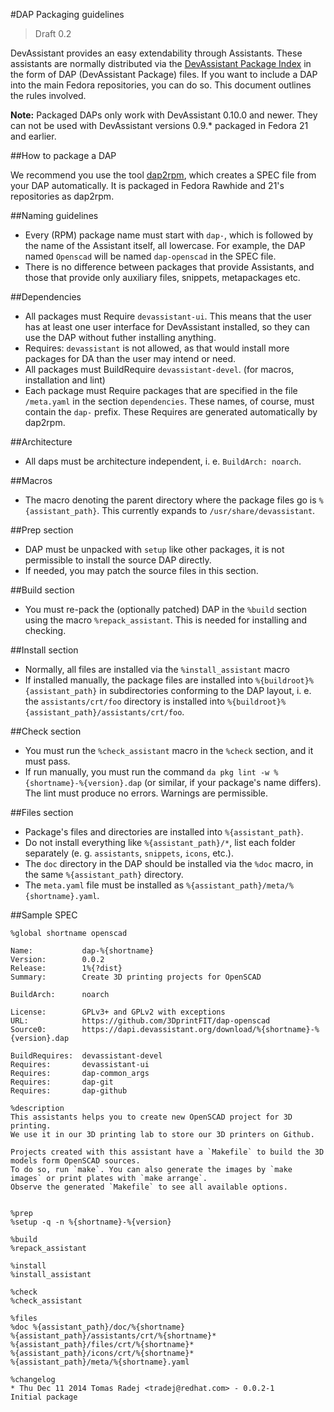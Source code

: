 #DAP Packaging guidelines

> Draft 0.2

DevAssistant provides an easy extendability through Assistants. These
assistants are normally distributed via the [DevAssistant Package
Index](https://dapi.devassistant.org) in the form of DAP (DevAssistant Package)
files. If you want to include a DAP into the main Fedora repositories, you can
do so. This document outlines the rules involved.

**Note:** Packaged DAPs only work with DevAssistant 0.10.0 and newer. They can
not be used with DevAssistant versions 0.9.\* packaged in Fedora 21 and
earlier.

##How to package a DAP

We recommend you use the tool
[dap2rpm](https://github.com/devassistant/dap2rpm), which creates a SPEC file
from your DAP automatically. It is packaged in Fedora Rawhide and 21's
repositories as dap2rpm.

##Naming guidelines

* Every (RPM) package name must start with ``dap-``, which is followed by the
  name of the Assistant itself, all lowercase. For example, the DAP named
  ``Openscad`` will be named ``dap-openscad`` in the SPEC file.
* There is no difference between packages that provide Assistants, and those
  that provide only auxiliary files, snippets, metapackages etc.

##Dependencies

* All packages must Require ``devassistant-ui``. This means that the user has
  at least one user interface for DevAssistant installed, so they can use the
  DAP without futher installing anything.
* Requires: ``devassistant`` is not allowed, as that would install more
  packages for DA than the user may intend or need.
* All packages must BuildRequire ``devassistant-devel``. (for macros,
  installation and lint)
* Each package must Require packages that are specified in the file
  ``/meta.yaml`` in the section ``dependencies``. These names, of course, must
  contain the ``dap-`` prefix. These Requires are generated automatically by
  dap2rpm.

##Architecture

* All daps must be architecture independent, i. e. ``BuildArch: noarch``.

##Macros

* The macro denoting the parent directory where the package files go is
  ``%{assistant_path}``. This currently expands to ``/usr/share/devassistant``.

##Prep section

* DAP must be unpacked with ``setup`` like other packages, it is not
  permissible to install the source DAP directly.
* If needed, you may patch the source files in this section.

##Build section

* You must re-pack the (optionally patched) DAP in the ``%build`` section using
  the macro ``%repack_assistant``. This is needed for installing and checking.

##Install section

* Normally, all files are installed via the ``%install_assistant`` macro
* If installed manually, the package files are installed into
  ``%{buildroot}%{assistant_path}`` in subdirectories conforming to the DAP
  layout, i. e. the ``assistants/crt/foo`` directory is installed into
  ``%{buildroot}%{assistant_path}/assistants/crt/foo``.

##Check section

* You must run the ``%check_assistant`` macro in the ``%check`` section, and
  it must pass.
* If run manually, you must run the command ``da pkg lint -w
  %{shortname}-%{version}.dap`` (or similar, if your package's name differs).
  The lint must produce no errors. Warnings are permissible.

##Files section

* Package's files and directories are installed into ``%{assistant_path}``.
* Do not install everything like ``%{assistant_path}/*``, list each folder
  separately (e. g. ``assistants``, ``snippets``, ``icons``, etc.).
* The ``doc`` directory in the DAP should be installed via the ``%doc`` macro,
  in the same ``%{assistant_path}`` directory.
* The ``meta.yaml`` file must be installed as
  ``%{assistant_path}/meta/%{shortname}.yaml``.

##Sample SPEC

    %global shortname openscad

    Name:           dap-%{shortname}
    Version:        0.0.2
    Release:        1%{?dist}
    Summary:        Create 3D printing projects for OpenSCAD

    BuildArch:      noarch

    License:        GPLv3+ and GPLv2 with exceptions
    URL:            https://github.com/3DprintFIT/dap-openscad
    Source0:        https://dapi.devassistant.org/download/%{shortname}-%{version}.dap

    BuildRequires:  devassistant-devel
    Requires:       devassistant-ui
    Requires:       dap-common_args
    Requires:       dap-git
    Requires:       dap-github

    %description
    This assistants helps you to create new OpenSCAD project for 3D printing.
    We use it in our 3D printing lab to store our 3D printers on Github.

    Projects created with this assistant have a `Makefile` to build the 3D models form OpenSCAD sources.
    To do so, run `make`. You can also generate the images by `make images` or print plates with `make arrange`.
    Observe the generated `Makefile` to see all available options.


    %prep
    %setup -q -n %{shortname}-%{version}

    %build
    %repack_assistant

    %install
    %install_assistant

    %check
    %check_assistant

    %files
    %doc %{assistant_path}/doc/%{shortname}
    %{assistant_path}/assistants/crt/%{shortname}*
    %{assistant_path}/files/crt/%{shortname}*
    %{assistant_path}/icons/crt/%{shortname}*
    %{assistant_path}/meta/%{shortname}.yaml

    %changelog
    * Thu Dec 11 2014 Tomas Radej <tradej@redhat.com> - 0.0.2-1
    Initial package

